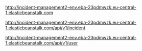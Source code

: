 http://incident-management2-env.eba-23pdmwzk.eu-central-1.elasticbeanstalk.com

http://incident-management2-env.eba-23pdmwzk.eu-central-1.elasticbeanstalk.com/api/v1/incident

http://incident-management2-env.eba-23pdmwzk.eu-central-1.elasticbeanstalk.com/api/v1/user

